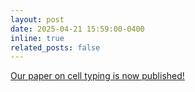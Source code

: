 ```yaml
---
layout: post
date: 2025-04-21 15:59:00-0400
inline: true
related_posts: false
---
```


<a href="[https://www.pinterest.com](https://pubmed.ncbi.nlm.nih.gov/40258827/)">Our paper on cell typing is now published!</a> 
